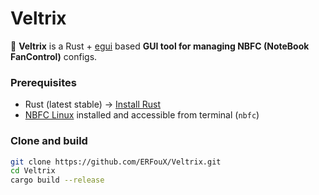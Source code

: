 # Veltrix

🚀 **Veltrix** is a Rust + [egui](https://github.com/emilk/egui) based **GUI tool for managing NBFC (NoteBook FanControl)** configs.  

### Prerequisites
- Rust (latest stable) → [Install Rust](https://www.rust-lang.org/tools/install)  
- [NBFC Linux](https://github.com/hirschmann/nbfc-linux) installed and accessible from terminal (`nbfc`)  

### Clone and build
```bash
git clone https://github.com/ERFouX/Veltrix.git
cd Veltrix
cargo build --release
